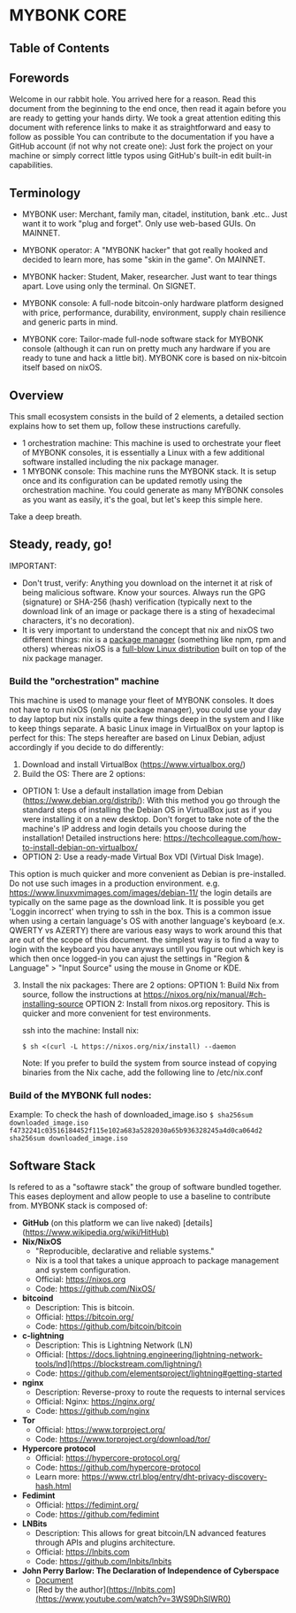 # MYBONK CORE


## Table of Contents

  <to be done>

## Forewords
Welcome in our rabbit hole. 
You arrived here for a reason. Read this document from the beginning to the end once, then read it again before you are ready to getting your hands dirty. We took a great attention editing this document with reference links to make it as straightforward and easy to follow as possible
You can contribute to the documentation if you have a GitHub account (if not why not create one): Just fork the project on your machine or simply correct little typos using GitHub's built-in edit built-in capabilities. 

## Terminology
- MYBONK user: Merchant, family man, citadel, institution, bank .etc.. Just want it to work "plug and forget". Only use web-based GUIs. On MAINNET.
- MYBONK operator: A "MYBONK hacker" that got really hooked and decided to learn more, has some "skin in the game". On MAINNET.
- MYBONK hacker: Student, Maker, researcher. Just want to tear things apart. Love using only the terminal. On SIGNET.

- MYBONK console: A full-node bitcoin-only hardware platform designed with price, performance, durability, environment, supply chain resilience and generic parts in mind.
- MYBONK core: Tailor-made full-node software stack for MYBONK console (although it can run on pretty much any hardware if you are ready to tune and hack a little bit). MYBONK core is based on nix-bitcoin itself based on nixOS. 

## Overview

This small ecosystem consists in the build of 2 elements, a detailed section explains how to set them up, follow these instructions carefully.
- 1 orchestration machine: 
  This machine is used to orchestrate your fleet of MYBONK consoles, it is essentially a Linux with a few additional software installed including the nix package manager.
- 1 MYBONK console: 
  This machine runs the MYBONK stack. It is setup once and its configuration can be updated remotly using the orchestration machine.
  You could generate as many MYBONK consoles as you want as easily, it's the goal, but let's keep this simple here.
  
Take a deep breath.

## Steady, ready, go!

IMPORTANT: 
- Don't trust, verify: Anything you download on the internet it at risk of being malicious software. Know your sources. Always run the GPG (signature) or SHA-256 (hash) verification (typically next to the download link of an image or package there is a sting of hexadecimal characters, it's no decoration).
- It is very important to understand the concept that nix and nixOS two different things: nix is a [package manager](https://en.wikipedia.org/wiki/Package_manager) (something like npm, rpm and others) whereas nixOS is a [full-blow Linux distribution](https://en.wikipedia.org/wiki/NixOS) built on top of the nix package manager.

### Build the "orchestration" machine
This machine is used to manage your fleet of MYBONK consoles.
It does not have to run nixOS (only nix package manager), you could use your day to day laptop but nix installs quite a few things deep in the system and I like to keep things separate. 
A basic Linux image in VirtualBox on your laptop is perfect for this: The steps hereafter are based on Linux Debian, adjust accordingly if you decide to do differently:
1. Download and install VirtualBox (https://www.virtualbox.org/)
2. Build the OS: There are 2 options:
  
  
  - OPTION 1: Use a default installation image from Debian (https://www.debian.org/distrib/): 
      With this method you go through the standard steps of installing the Debian OS in VirtualBox just as if you were installing it on a new desktop.
      Don't forget to take note of the the machine's IP address and login details you choose during the installation!
      Detailed instructions here: https://techcolleague.com/how-to-install-debian-on-virtualbox/
  - OPTION 2: Use a ready-made Virtual Box VDI (Virtual Disk Image). 
  
  This option is much quicker and more convenient as Debian is pre-installed. Do not use such images in a production environment. e.g. https://www.linuxvmimages.com/images/debian-11/ the login details are typically on the same page as the download link. It is possible you get 'Loggin incorrect' when trying to ssh in the box. This is a common issue when using a certain language's OS with another language's keyboard (e.x. QWERTY vs AZERTY) there are various easy ways to work around this that are out of the scope of this document. the simplest way is to find a way to login with the keyboard you have anyways untill you figure out which key is which then once logged-in you can ajust the settings in "Region & Language" > "Input Source" using the mouse in Gnome or KDE.
      
      
3. Install the nix packages: There are 2 options:
      OPTION 1: Build Nix from source, follow the instructions at https://nixos.org/nix/manual/#ch-installing-source
      OPTION 2: Install from nixos.org repository. 
      This is quicker and more convenient for test environments.
      
      ssh into the machine:
      Install nix:
      ```
      $ sh <(curl -L https://nixos.org/nix/install) --daemon
      ```
      
      Note: If you prefer to build the system from source instead of copying binaries from the Nix cache, add the following line to /etc/nix.conf



      




### Build of the MYBONK full nodes:

<TBD>
<TBD>
<TBD>
  
  Example: To check the hash of downloaded_image.iso
      ```
      $ sha256sum downloaded_image.iso
      f4732241c03516184452f115e102a683a5282030a65b936328245a4d0ca064d2 sha256sum downloaded_image.iso
      ```




## Software Stack

Is refered to as a "softawre stack" the group of software bundled together. This eases deployment and allow people to use a baseline to contribute from.
MYBONK stack is composed of:

- **GitHub** (on this platform we can live naked) [details](<https://www.wikipedia.org/wiki/HitHub)>
- **Nix/NixOS**
  - "Reproducible, declarative and reliable systems."
  - Nix is a tool that takes a unique approach to package management and system configuration.
  - Official: https://nixos.org
  - Code: https://github.com/NixOS/
- **bitcoind**
  - Description: This is bitcoin.
  - Official: https://bitcoin.org/
  - Code: https://github.com/bitcoin/bitcoin
- **c-lightning**
  - Description: This is Lightning Network (LN)
  - Official:  [https://docs.lightning.engineering/lightning-network-tools/lnd](https://blockstream.com/lightning/)
  - Code: https://github.com/elementsproject/lightning#getting-started
- **nginx**
  - Description: Reverse-proxy to route the requests to internal services
  - Official: Nginx: https://nginx.org/
  - Code: https://github.com/nginx
- **Tor**
  - Official: https://www.torproject.org/
  - Code: https://www.torproject.org/download/tor/
- **Hypercore protocol**
  - Official: https://hypercore-protocol.org/
  - Code: https://github.com/hypercore-protocol
  - Learn more: https://www.ctrl.blog/entry/dht-privacy-discovery-hash.html
- **Fedimint**
  - Official: https://fedimint.org/ 
  - Code: https://github.com/fedimint
- **LNBits**
  - Description: This allows for great bitcoin/LN advanced features through APIs and plugins architecture.
  - Official: https://lnbits.com
  - Code: https://github.com/lnbits/lnbits
- **John Perry Barlow: The Declaration of Independence of Cyberspace**
  - [Document](https://cryptoanarchy.wiki/people/john-perry-barlow)
  - [Red by the author](https://lnbits.com](https://www.youtube.com/watch?v=3WS9DhSIWR0)

